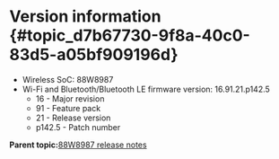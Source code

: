 # Version information {#topic_d7b67730-9f8a-40c0-83d5-a05bf909196d}

-   Wireless SoC: 88W8987
-   Wi-Fi and Bluetooth/Bluetooth LE firmware version: 16.91.21.p142.5
    -   16 - Major revision
    -   91 - Feature pack
    -   21 - Release version
    -   p142.5 - Patch number

**Parent topic:**[88W8987 release notes](../topics/88w8987-release-notes.md)

